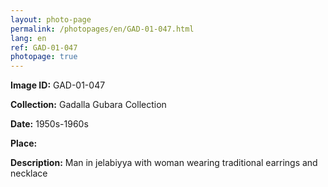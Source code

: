 ```yaml
---
layout: photo-page
permalink: /photopages/en/GAD-01-047.html
lang: en
ref: GAD-01-047
photopage: true
---
```


**Image ID:** GAD-01-047

**Collection:** Gadalla Gubara Collection

**Date:** 1950s-1960s

**Place:**

**Description:** Man in jelabiyya with woman wearing traditional earrings and necklace
